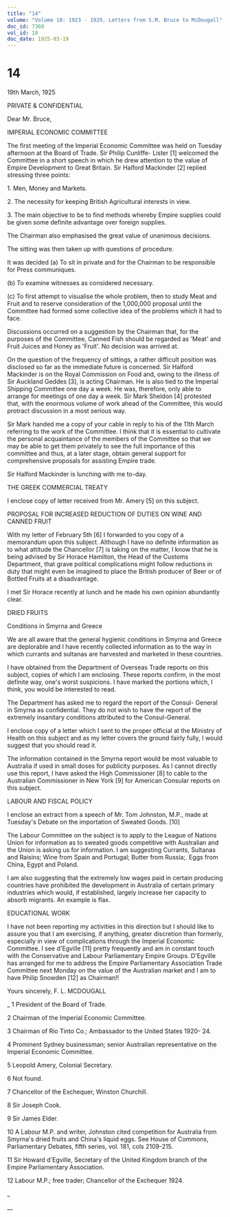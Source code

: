 ```yaml
---
title: "14"
volume: "Volume 18: 1923 - 1929, Letters from S.M. Bruce to McDougall"
doc_id: 7360
vol_id: 18
doc_date: 1925-03-19
---
```


# 14

19th March, 1925

PRIVATE &amp; CONFIDENTIAL

Dear Mr. Bruce,

IMPERIAL ECONOMIC COMMITTEE

The first meeting of the Imperial Economic Committee was held on Tuesday afternoon at the Board of Trade. Sir Philip Cunliffe- Lister [1] welcomed the Committee in a short speech in which he drew attention to the value of Empire Development to Great Britain. Sir Halford Mackinder [2] replied stressing three points:

1\. Men, Money and Markets.

2\. The necessity for keeping British Agricultural interests in view.

3\. The main objective to be to find methods whereby Empire supplies could be given some definite advantage over foreign supplies.

The Chairman also emphasised the great value of unanimous decisions.

The sitting was then taken up with questions of procedure.

It was decided (a) To sit in private and for the Chairman to be responsible for Press communiques.

(b) To examine witnesses as considered necessary.

(c) To first attempt to visualise the whole problem, then to study Meat and Fruit and to reserve consideration of the 1,000,000 proposal until the Committee had formed some collective idea of the problems which it had to face.

Discussions occurred on a suggestion by the Chairman that, for the purposes of the Committee, Canned Fish should be regarded as 'Meat' and Fruit Juices and Honey as 'Fruit'. No decision was arrived at.

On the question of the frequency of sittings, a rather difficult position was disclosed so far as the immediate future is concerned. Sir Halford Mackinder is on the Royal Commission on Food and, owing to the illness of Sir Auckland Geddes [3], is acting Chairman. He is also tied to the Imperial Shipping Committee one day a week. He was, therefore, only able to arrange for meetings of one day a week. Sir Mark Sheldon [4] protested that, with the enormous volume of work ahead of the Committee, this would protract discussion in a most serious way.

Sir Mark handed me a copy of your cable in reply to his of the 11th March referring to the work of the Committee. I think that it is essential to cultivate the personal acquaintance of the members of the Committee so that we may be able to get them privately to see the full importance of this committee and thus, at a later stage, obtain general support for comprehensive proposals for assisting Empire trade.

Sir Halford Mackinder is lunching with me to-day.

THE GREEK COMMERCIAL TREATY

I enclose copy of letter received from Mr. Amery [5] on this subject.

PROPOSAL FOR INCREASED REDUCTION OF DUTIES ON WINE AND CANNED FRUIT

With my letter of February 5th [6] I forwarded to you copy of a memorandum upon this subject. Although I have no definite information as to what attitude the Chancellor [7] is taking on the matter, I know that he is being advised by Sir Horace Hamilton, the Head of the Customs Department, that grave political complications might follow reductions in duty that might even be imagined to place the British producer of Beer or of Bottled Fruits at a disadvantage.

I met Sir Horace recently at lunch and he made his own opinion abundantly clear.

DRIED FRUITS

Conditions in Smyrna and Greece

We are all aware that the general hygienic conditions in Smyrna and Greece are deplorable and I have recently collected information as to the way in which currants and sultanas are harvested and marketed in these countries.

I have obtained from the Department of Overseas Trade reports on this subject, copies of which I am enclosing. These reports confirm, in the most definite way, one's worst suspicions. I have marked the portions which, I think, you would be interested to read.

The Department has asked me to regard the report of the Consul- General in Smyrna as confidential. They do not wish to have the report of the extremely insanitary conditions attributed to the Consul-General.

I enclose copy of a letter which I sent to the proper official at the Ministry of Health on this subject and as my letter covers the ground fairly fully, I would suggest that you should read it.

The information contained in the Smyrna report would be most valuable to Australia if used in small doses for publicity purposes. As I cannot directly use this report, I have asked the High Commissioner [8] to cable to the Australian Commissioner in New York [9] for American Consular reports on this subject.

LABOUR AND FISCAL POLICY

I enclose an extract from a speech of Mr. Tom Johnston, M.P., made at Tuesday's Debate on the importation of Sweated Goods. [10]

The Labour Committee on the subject is to apply to the League of Nations Union for information as to sweated goods competitive with Australian and the Union is asking us for information. I am suggesting Currants, Sultanas and Raisins; Wine from Spain and Portugal; Butter from Russia;. Eggs from China, Egypt and Poland.

I am also suggesting that the extremely low wages paid in certain producing countries have prohibited the development in Australia of certain primary industries which would, if established, largely increase her capacity to absorb migrants. An example is flax.

EDUCATIONAL WORK

I have not been reporting my activities in this direction but I should like to assure you that I am exercising, if anything, greater discretion than formerly, especially in view of complications through the Imperial Economic Committee. I see d'Egville [11] pretty frequently and am in constant touch with the Conservative and Labour Parliamentary Empire Groups. D'Egville has arranged for me to address the Empire Parliamentary Association Trade Committee next Monday on the value of the Australian market and I am to have Philip Snowden [12] as Chairman!!

Yours sincerely, F. L. MCDOUGALL 

_ 1 President of the Board of Trade.

2 Chairman of the Imperial Economic Committee.

3 Chairman of Rio Tinto Co.; Ambassador to the United States 1920- 24.

4 Prominent Sydney businessman; senior Australian representative on the Imperial Economic Committee.

5 Leopold Amery, Colonial Secretary.

6 Not found.

7 Chancellor of the Exchequer, Winston Churchill.

8 Sir Joseph Cook.

9 Sir James Elder.

10 A Labour M.P. and writer, Johnston cited competition for Australia from Smyrna's dried fruits and China's liquid eggs. See House of Commons, Parliamentary Debates, fifth series, vol. 181, cols 2109-215.

11 Sir Howard d'Egville, Secretary of the United Kingdom branch of the Empire Parliamentary Association.

12 Labour M.P.; free trader; Chancellor of the Exchequer 1924.

_

__
